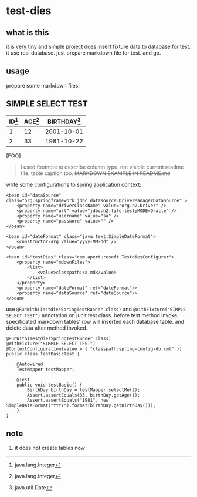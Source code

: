 test-dies
===========

what is this
------------

it is very tiny and simple project does insert fixture data to database for test.
it use real database.
just prepare markdown file for test. and go. 


usage
-----

prepare some markdown files.


SIMPLE SELECT TEST
------------------

|    ID[^Integer]   |   AGE[^Integer]   | BIRTHDAY[^Date] |
|-------------------|-------------------|-----------------|
| 1                 | 12                | 2001-10-01      |
| 2                 | 33                | 1981-10-22      |
[FOO]

[^Integer]:java.lang.Integer

[^Date]:java.util.Date

> i used footnote to describe column type. not visible current readme file.
> table caption too. 
> <s>MARKDOWN EXAMPLE IN README.md</s>


write some configurations to spring application context;
```
<bean id="dataSource" class="org.springframework.jdbc.datasource.DriverManagerDataSource" >
	<property name="driverClassName" value="org.h2.Driver" />
	<property name="url" value="jdbc:h2:file:test;MODE=Oracle" />
	<property name="username" value="sa" />
	<property name="password" value="" />
</bean>

<bean id="dateFormat" class="java.text.SimpleDateFormat">
	<constructor-arg value="yyyy-MM-dd" />
</bean>

<bean id="testDies" class="com.aperturesoft.TestdiesConfigurer">
    <property name="mdownFiles">
        <list>
            <value>classpath:/a.md</value>
        </list>
    </property>
    <property name="dateFormat" ref="dateFormat"/>
    <property name="dataSource" ref="dataSource"/>
</bean>
```

use `@RunWith(TestdiesSpringTestRunner.class)` and `@WithFixture("SIMPLE SELECT TEST")` annotation on junit test class.
before test method invoke, specificated markdown tables' row will inserted each database table. 
and delete data after method invoked.

```
@RunWith(TestdiesSpringTestRunner.class)
@WithFixture("SIMPLE SELECT TEST")
@ContextConfiguration(value = { "classpath:spring-config-db.xml" })
public class TestBasicTest {

	@Autowired
	TestMapper testMapper;
	
	@Test
	public void testBasic() {
		BirthDay birthDay = testMapper.selectMe(2);
		Assert.assertEquals(33, birthDay.getAge());
		Assert.assertEquals("1981", new SimpleDateFormat("YYYY").format(birthDay.getBirthDay()));
	}
}

```
 
note
----
1. it does not create tables now 


